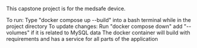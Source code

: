 This capstone project is for the medsafe device.

To run: Type "docker compose up --build" into a bash terminal while in the project directory
To update changes: Run "docker compose down" add "--volumes" if it is related to MySQL data
The docker container will build with requirements and has a service for all parts of the application